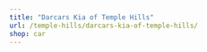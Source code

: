 ```yaml
---
title: "Darcars Kia of Temple Hills"
url: /temple-hills/darcars-kia-of-temple-hills/
shop: car
---
```

